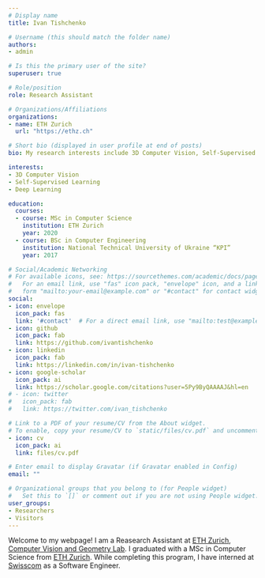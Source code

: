 ```yaml
---
# Display name
title: Ivan Tishchenko

# Username (this should match the folder name)
authors:
- admin

# Is this the primary user of the site?
superuser: true

# Role/position
role: Research Assistant

# Organizations/Affiliations
organizations:
- name: ETH Zurich
  url: "https://ethz.ch"

# Short bio (displayed in user profile at end of posts)
bio: My research interests include 3D Computer Vision, Self-Supervised Learning and Deep Learning.

interests:
- 3D Computer Vision
- Self-Supervised Learning
- Deep Learning

education:
  courses:
  - course: MSc in Computer Science
    institution: ETH Zurich
    year: 2020
  - course: BSc in Computer Engineering
    institution: National Technical University of Ukraine “KPI”
    year: 2017

# Social/Academic Networking
# For available icons, see: https://sourcethemes.com/academic/docs/page-builder/#icons
#   For an email link, use "fas" icon pack, "envelope" icon, and a link in the
#   form "mailto:your-email@example.com" or "#contact" for contact widget.
social:
- icon: envelope
  icon_pack: fas
  link: '#contact'  # For a direct email link, use "mailto:test@example.org".
- icon: github
  icon_pack: fab
  link: https://github.com/ivantishchenko
- icon: linkedin
  icon_pack: fab
  link: https://linkedin.com/in/ivan-tishchenko
- icon: google-scholar
  icon_pack: ai
  link: https://scholar.google.com/citations?user=5Py9ByQAAAAJ&hl=en
# - icon: twitter
#   icon_pack: fab
#   link: https://twitter.com/ivan_tishchenko

# Link to a PDF of your resume/CV from the About widget.
# To enable, copy your resume/CV to `static/files/cv.pdf` and uncomment the lines below.
- icon: cv
  icon_pack: ai
  link: files/cv.pdf

# Enter email to display Gravatar (if Gravatar enabled in Config)
email: ""

# Organizational groups that you belong to (for People widget)
#   Set this to `[]` or comment out if you are not using People widget.
user_groups:
- Researchers
- Visitors
---
```


Welcome to my webpage! I am a Reasearch Assistant at [ETH Zurich](ethz.ch/), [Computer Vision and Geometry Lab](https://cvg.ethz.ch/). I graduated with a MSc in Computer Science from [ETH Zurich](ethz.ch/). While completing this program, I have interned at [Swisscom](https://www.swisscom.ch) as a Software Engineer.